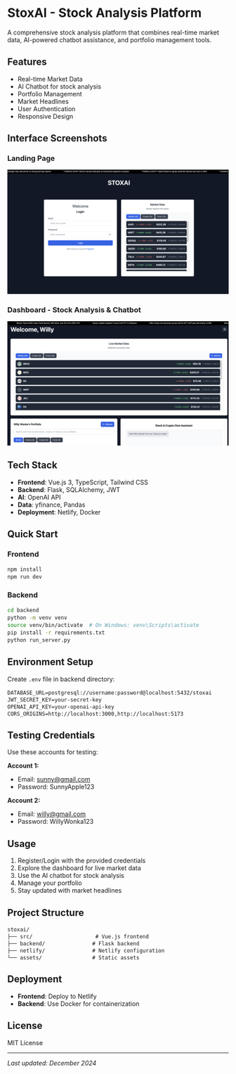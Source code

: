 # StoxAI - Stock Analysis Platform

A comprehensive stock analysis platform that combines real-time market data, AI-powered chatbot assistance, and portfolio management tools.

## Features

- Real-time Market Data
- AI Chatbot for stock analysis
- Portfolio Management
- Market Headlines
- User Authentication
- Responsive Design

## Interface Screenshots

### Landing Page
![Interface 1](assets/interface-1.png)

### Dashboard - Stock Analysis & Chatbot
![Interface 2](assets/interface-2.png)

## Tech Stack

- **Frontend**: Vue.js 3, TypeScript, Tailwind CSS
- **Backend**: Flask, SQLAlchemy, JWT
- **AI**: OpenAI API
- **Data**: yfinance, Pandas
- **Deployment**: Netlify, Docker

## Quick Start

### Frontend
```bash
npm install
npm run dev
```

### Backend
```bash
cd backend
python -m venv venv
source venv/bin/activate  # On Windows: venv\Scripts\activate
pip install -r requirements.txt
python run_server.py
```

## Environment Setup

Create `.env` file in backend directory:
```env
DATABASE_URL=postgresql://username:password@localhost:5432/stoxai
JWT_SECRET_KEY=your-secret-key
OPENAI_API_KEY=your-openai-api-key
CORS_ORIGINS=http://localhost:3000,http://localhost:5173
```

## Testing Credentials

Use these accounts for testing:

**Account 1:**
- Email: sunny@gmail.com
- Password: SunnyApple123

**Account 2:**
- Email: willy@gmail.com
- Password: WillyWonka123

## Usage

1. Register/Login with the provided credentials
2. Explore the dashboard for live market data
3. Use the AI chatbot for stock analysis
4. Manage your portfolio
5. Stay updated with market headlines

## Project Structure

```
stoxai/
├── src/                    # Vue.js frontend
├── backend/               # Flask backend
├── netlify/               # Netlify configuration
└── assets/                # Static assets
```

## Deployment

- **Frontend**: Deploy to Netlify
- **Backend**: Use Docker for containerization

## License

MIT License

---

*Last updated: December 2024*
